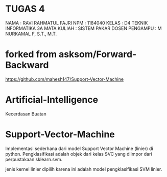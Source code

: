 # TUGAS 4
NAMA : RAVI RAHMATUL FAJRI
NPM : 1184040
KELAS : D4 TEKNIK INFORMATIKA 3A
MATA KULIAH : SISTEM PAKAR
DOSEN PENGAMPU : M NURKAMAL F, S.T., M.T.

# forked from asksom/Forward-Backward
https://github.com/mahesh147/Support-Vector-Machine

# Artificial-Intelligence
Kecerdasan Buatan
# Support-Vector-Machine

Implementasi sederhana dari model Support Vector Machine (linier) di python. Pengklasifikasi adalah objek dari kelas SVC yang diimpor dari perpustakaan sklearn.svm.

jenis kernel linier dipilih karena ini adalah model pengklasifikasi SVM linier.
